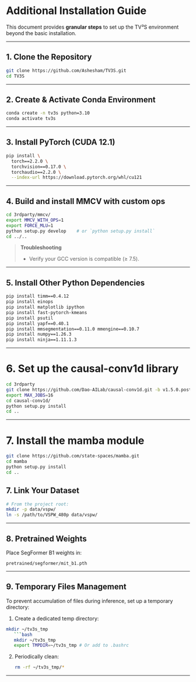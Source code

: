
# Additional Installation Guide

This document provides **granular steps** to set up the TV³S environment beyond the basic installation.

---

## 1. Clone the Repository

```bash
git clone https://github.com/Ashesham/TV3S.git
cd TV3S
```
---

## 2. Create & Activate Conda Environment

```bash
conda create -n tv3s python=3.10
conda activate tv3s
```

---

## 3. Install PyTorch (CUDA 12.1)

```bash
pip install \
  torch==2.2.0 \
  torchvision==0.17.0 \
  torchaudio==2.2.0 \
  --index-url https://download.pytorch.org/whl/cu121
```

---

## 4. Build and install MMCV with custom ops

```bash
cd 3rdparty/mmcv/
export MMCV_WITH_OPS=1
export FORCE_MLU=1
python setup.py develop    # or `python setup.py install`
cd ../..
```

> **Troubleshooting**
> 
> * Verify your GCC version is compatible (≥ 7.5).

---

## 5. Install Other Python Dependencies

```bash
pip install timm==0.4.12
pip install einops
pip install matplotlib ipython
pip install fast-pytorch-kmeans
pip install psutil
pip install yapf==0.40.1
pip install mmsegmentation==0.11.0 mmengine==0.10.7
pip install numpy==1.26.3
pip install ninja==1.11.1.3

```

---

# 6. Set up the causal-conv1d library
```bash
cd 3rdparty
git clone https://github.com/Dao-AILab/causal-conv1d.git -b v1.5.0.post8
export MAX_JOBS=16
cd causal-conv1d/
python setup.py install
cd ..
```
---

# 7. Install the mamba module
```bash
git clone https://github.com/state-spaces/mamba.git
cd mamba
python setup.py install
cd ..
```

## 7. Link Your Dataset

```bash
# From the project root:
mkdir -p data/vspw/
ln -s /path/to/VSPW_480p data/vspw/
```

---

## 8. Pretrained Weights

Place SegFormer B1 weights in:

```
pretrained/segformer/mit_b1.pth
```

---

## 9. Temporary Files Management

To prevent accumulation of files during inference, set up a temporary directory:

1. Create a dedicated temp directory:

```bash
mkdir ~/tv3s_tmp
   ```bash
   mkdir ~/tv3s_tmp
   export TMPDIR=~/tv3s_tmp # Or add to .bashrc
   ```
2. Periodically clean:

   ```bash
   rm -rf ~/tv3s_tmp/*
   ```

---

